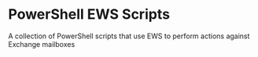 # PowerShell EWS Scripts
 A collection of PowerShell scripts that use EWS to perform actions against Exchange mailboxes
